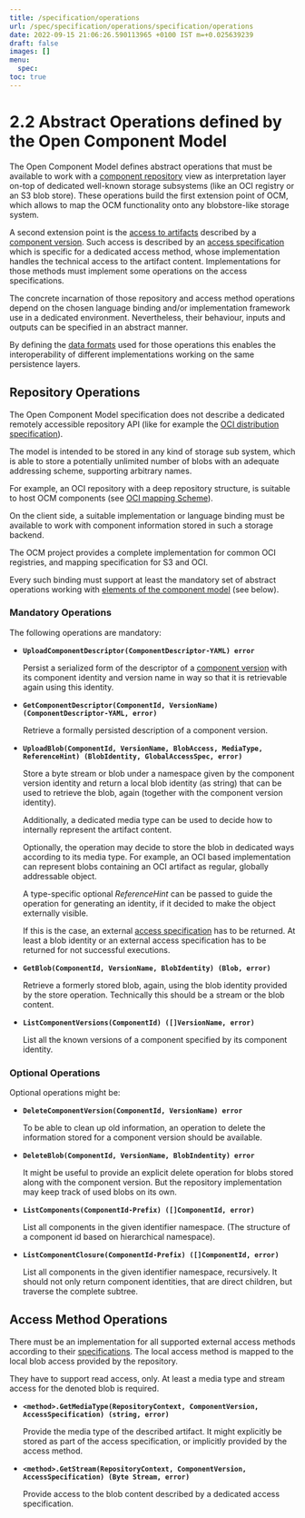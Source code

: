 ```yaml
---
title: /specification/operations
url: /spec/specification/operations/specification/operations
date: 2022-09-15 21:06:26.590113965 +0100 IST m=+0.025639239
draft: false
images: []
menu:
  spec:
toc: true
---
```

# 2.2 Abstract Operations defined by the Open Component Model

The Open Component Model defines abstract operations that must be available to
work with a [component repository](../elements/README.md#repositories) view as
interpretation layer on-top of dedicated well-known storage subsystems (like an
OCI registry or an S3 blob store).
These operations build the first extension point of OCM, which allows to 
map the OCM functionality onto any blobstore-like storage system.

A second extension point is the [access to artifacts](../elements/README.md#artifact-access)
described by a [component version](../elements/README.md#component-versions).
Such access is described by an [access specification](../formats/formats.md#access-specifications)
which is specific for a dedicated access method, whose implementation handles the
technical access to the artifact content. Implementations for those methods must
implement some operations on the access specifications.

The concrete incarnation of those repository and access method operations depend
on the chosen language binding and/or implementation framework use in a dedicated
environment. Nevertheless, their behaviour, inputs and outputs can be specified
in an abstract manner.

By defining the [data formats](../formats/README.md) used for those operations
this enables the interoperability of different implementations working on the same
persistence layers.

## Repository Operations

The Open Component Model specification does not describe a dedicated
remotely accessible repository API (like for example the [OCI distribution
specification](https://github.com/opencontainers/distribution-spec/blob/main/spec.md)).

The model is intended to be stored in any kind of storage sub system, which
is able to store a potentially unlimited number of blobs with an adequate
addressing scheme, supporting arbitrary names.

For example, an OCI repository with a deep repository structure, is suitable
to host OCM components (see [OCI mapping Scheme](../../appendix/A/OCIRegistry/README.md)).

On the client side, a suitable implementation or language binding must be available
to work with component information stored in such a storage backend.

The OCM project provides a complete implementation for common OCI registries,
and mapping specification for S3 and OCI.

Every such binding must support at least the mandatory set of abstract operations
working with [elements of the component model](../elements/README.md) (see below).

### Mandatory Operations

The following operations are mandatory:

- **`UploadComponentDescriptor(ComponentDescriptor-YAML) error`**

  Persist a serialized form of the descriptor of a [component version](../elements/README.md#component-versions)  with its
  component identity and version name in way so that it is retrievable again using
  this identity.

- **`GetComponentDescriptor(ComponentId, VersionName) (ComponentDescriptor-YAML, error)`**

  Retrieve a formally persisted description of a component version.

- **`UploadBlob(ComponentId, VersionName, BlobAccess, MediaType, ReferenceHint) (BlobIdentity, GlobalAccessSpec, error)`**

  Store a byte stream or blob under a namespace given by the component version
  identity and return a local blob identity (as string) that can be used to retrieve
  the blob, again (together with the component version identity).

  Additionally, a dedicated media type can be used to decide how to internally
  represent the artifact content.

  Optionally, the operation may decide to store the blob in dedicated ways according
  to its media type. For example, an OCI based implementation can represent
  blobs containing an OCI artifact as regular, globally addressable object.

  A type-specific optional *ReferenceHint* can be passed to guide the
  operation for generating an identity, if it decided to make the object
  externally visible.

  If this is the case, an external [access specification](../elements/README.md#artifact-access)
  has to be returned. At least a blob identity or an external access specification
  has to be returned for not successful executions.

- **`GetBlob(ComponentId, VersionName, BlobIdentity) (Blob, error)`**

  Retrieve a formerly stored blob, again, using the blob identity provided
  by the store operation. Technically this should be a stream or the blob content.

- **`ListComponentVersions(ComponentId) ([]VersionName, error)`**

  List all the known versions of a component specified by its component identity.

### Optional Operations

Optional operations might be:

- **`DeleteComponentVersion(ComponentId, VersionName) error`**

  To be able to clean up old information, an operation to delete the information
  stored for a component version should be available.

- **`DeleteBlob(ComponentId, VersionName, BlobIndentity) error`**

  It might be useful to provide an explicit delete operation for blobs stored
  along with the component version. But the repository implementation
  may keep track of used blobs on its own.

- **`ListComponents(ComponentId-Prefix) ([]ComponentId, error)`**

  List all components in the given identifier namespace. (The structure of a
  component id based on hierarchical namespace).

- **`ListComponentClosure(ComponentId-Prefix) ([]ComponentId, error)`**

  List all components in the given identifier namespace, recursively.
  It should not only return component identities, that are direct children,
  but traverse the complete subtree.

## Access Method Operations

There must be an implementation for all supported external access methods
according to their [specifications](../formats/formats.md#access-specifications).
The local access method is mapped to the local blob access provided by
the repository.

They have to support read access, only. At least a media type and stream access
for the denoted blob is required.

- **`<method>.GetMediaType(RepositoryContext, ComponentVersion, AccessSpecification) (string, error)`**

  Provide the media type of the described artifact. It might explicitly be stored
  as part of the access specification, or implicitly provided by the access method.

- **`<method>.GetStream(RepositoryContext, ComponentVersion, AccessSpecification) (Byte Stream, error)`**

  Provide access to the blob content described by a dedicated access
  specification.


